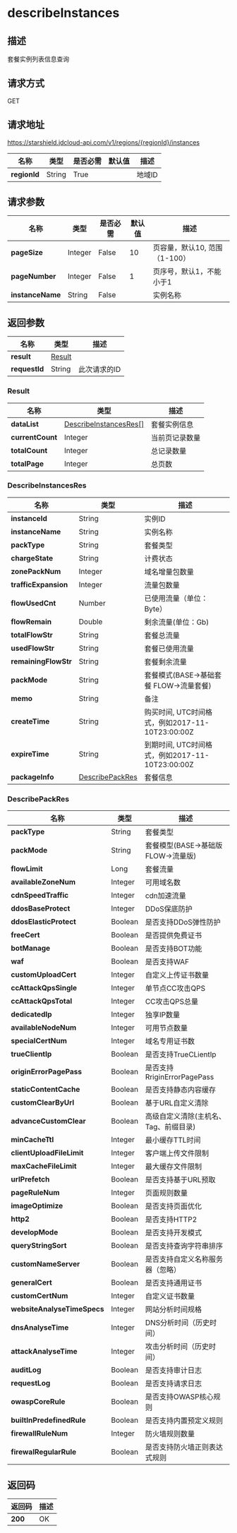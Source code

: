 # describeInstances


## 描述
套餐实例列表信息查询

## 请求方式
GET

## 请求地址
https://starshield.jdcloud-api.com/v1/regions/{regionId}/instances

|名称|类型|是否必需|默认值|描述|
|---|---|---|---|---|
|**regionId**|String|True| |地域ID|

## 请求参数
|名称|类型|是否必需|默认值|描述|
|---|---|---|---|---|
|**pageSize**|Integer|False|10|页容量，默认10, 范围（1-100）|
|**pageNumber**|Integer|False|1|页序号，默认1，不能小于1|
|**instanceName**|String|False| |实例名称|


## 返回参数
|名称|类型|描述|
|---|---|---|
|**result**|[Result](describeInstances#result)| |
|**requestId**|String|此次请求的ID|

### <div id="result">Result</div>
|名称|类型|描述|
|---|---|---|
|**dataList**|[DescribeInstancesRes[]](describeInstances#describeinstancesres)|套餐实例信息|
|**currentCount**|Integer|当前页记录数量|
|**totalCount**|Integer|总记录数量|
|**totalPage**|Integer|总页数|
### <div id="describeinstancesres">DescribeInstancesRes</div>
|名称|类型|描述|
|---|---|---|
|**instanceId**|String|实例ID|
|**instanceName**|String|实例名称|
|**packType**|String|套餐类型|
|**chargeState**|String|计费状态|
|**zonePackNum**|Integer|域名增量包数量|
|**trafficExpansion**|Integer|流量包数量|
|**flowUsedCnt**|Number|已使用流量（单位：Byte）|
|**flowRemain**|Double|剩余流量(单位：Gb)|
|**totalFlowStr**|String|套餐总流量|
|**usedFlowStr**|String|套餐已使用流量|
|**remainingFlowStr**|String|套餐剩余流量|
|**packMode**|String|套餐模式(BASE->基础套餐 FLOW->流量套餐)|
|**memo**|String|备注|
|**createTime**|String|购买时间, UTC时间格式，例如2017-11-10T23:00:00Z|
|**expireTime**|String|到期时间, UTC时间格式，例如2017-11-10T23:00:00Z|
|**packageInfo**|[DescribePackRes](describeInstances#describepackres)|套餐信息|
### <div id="describepackres">DescribePackRes</div>
|名称|类型|描述|
|---|---|---|
|**packType**|String|套餐类型|
|**packMode**|String|套餐模型(BASE->基础版 FLOW->流量版)|
|**flowLimit**|Long|套餐流量|
|**availableZoneNum**|Integer|可用域名数|
|**cdnSpeedTraffic**|Integer|cdn加速流量|
|**ddosBaseProtect**|Integer|DDoS保底防护|
|**ddosElasticProtect**|Boolean|是否支持DDoS弹性防护|
|**freeCert**|Boolean|是否提供免费证书|
|**botManage**|Boolean|是否支持BOT功能|
|**waf**|Boolean|是否支持WAF|
|**customUploadCert**|Integer|自定义上传证书数量|
|**ccAttackQpsSingle**|Integer|单节点CC攻击QPS|
|**ccAttackQpsTotal**|Integer|CC攻击QPS总量|
|**dedicatedIp**|Integer|独享IP数量|
|**availableNodeNum**|Integer|可用节点数量|
|**specialCertNum**|Integer|域名专用证书数|
|**trueClientIp**|Boolean|是否支持TrueCLientIp|
|**originErrorPagePass**|Boolean|是否支持RriginErrorPagePass|
|**staticContentCache**|Boolean|是否支持静态内容缓存|
|**customClearByUrl**|Boolean|基于URL自定义清除|
|**advanceCustomClear**|Boolean|高级自定义清除(主机名、Tag、前缀目录)|
|**minCacheTtl**|Integer|最小缓存TTL时间|
|**clientUploadFileLimit**|Integer|客户端上传文件限制|
|**maxCacheFileLimit**|Integer|最大缓存文件限制|
|**urlPrefetch**|Boolean|是否支持基于URL预取|
|**pageRuleNum**|Integer|页面规则数量|
|**imageOptimize**|Boolean|是否支持页面优化|
|**http2**|Boolean|是否支持HTTP2|
|**developMode**|Boolean|是否支持开发模式|
|**queryStringSort**|Boolean|是否支持查询字符串排序|
|**customNameServer**|Boolean|是否支持自定义名称服务器（忽略）|
|**generalCert**|Boolean|是否支持通用证书|
|**customCertNum**|Integer|自定义证书数量|
|**websiteAnalyseTimeSpecs**|Integer|网站分析时间规格|
|**dnsAnalyseTime**|Integer|DNS分析时间（历史时间）|
|**attackAnalyseTime**|Integer|攻击分析时间（历史时间）|
|**auditLog**|Boolean|是否支持审计日志|
|**requestLog**|Boolean|是否支持请求日志|
|**owaspCoreRule**|Boolean|是否支持OWASP核心规则|
|**builtInPredefinedRule**|Boolean|是否支持内置预定义规则|
|**firewallRuleNum**|Integer|防火墙规则数量|
|**firewalRegularRule**|Boolean|是否支持防火墙正则表达式规则|

## 返回码
|返回码|描述|
|---|---|
|**200**|OK|
